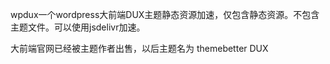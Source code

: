 wpdux一个wordpress大前端DUX主题静态资源加速，仅包含静态资源。不包含主题文件。可以使用jsdelivr加速。

大前端官网已经被主题作者出售，以后主题名为 themebetter DUX
